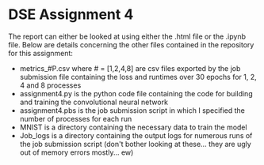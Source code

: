 # DSE Assignment 4
The report can either be looked at using either the .html file or the .ipynb file. Below are details concerning the other files contained in the repository for this assignment:
- metrics_#P.csv where # = [1,2,4,8] are csv files exported by the job submission file containing the loss and runtimes over 30 epochs for 1, 2, 4 and 8 processes
- assignment4.py is the python code file containing the code for building and training the convolutional neural network
- assignment4.pbs is the job submission script in which I specified the number of processes for each run 
- MNIST is a directory containing the necessary data to train the model 
- Job_logs is a directory containing the output logs for numerous runs of the job submission script (don't bother looking at these... they are ugly out of memory errors mostly... ew) 
